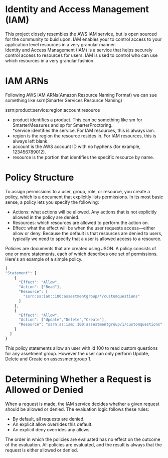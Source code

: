 # Identity and Access Management (IAM) 

This project closely resembles the AWS IAM service, but is open sourced for the community to buid upon.  IAM enables your to control access to your application level resources in a very granular manner.  
Identity and Access Management (IAM) is a service that helps securely control access to resources for users. IAM is used to control who can use which resources in a very granular fashion.
  
  
# IAM ARNs
  
Following AWS IAM ARNs(Amazon Resource Naming Format) we can sue something like ssrn(Smarter Services Resource Naming)
  
  ssrn:product:service:region:account:resource
  
  
  * product identifies a product. This can be something like sm for SmarterMeasures and sp for SmarterProctoring.   
  *service identifies the service. For IAM resources, this is always iam.
  * region is the region the resource resides in. For IAM resources, this is always left blank.
  * account is the AWS account ID with no hyphens (for example, 123456789012).
  * resource is the portion that identifies the specific resource by name.
  

# Policy Structure

To assign permissions to a user, group, role, or resource, you create a policy, which is a document that explicitly lists permissions. In its most basic sense, a policy lets you specify the following:

   * Actions: what actions will be allowed.  Any actions that is not explicitly allowed in the policy are denied.
   * Resources: which resources  are allowed to perform the action on.
   * Effect: what the effect will be when the user requests access—either allow or deny. Because the default is that resources are denied to users, typically we need to specify that a user is allowed access to a resource.

Policies are documents that are created using JSON. A policy consists of one or more statements, each of which describes one set of permissions. Here's an example of a simple policy.


```javascript  
{
"Statement": [
    {
      "Effect": "Allow",
      "Action": ["Read"],
      "Resource": [
        "ssrn:ss:iam::100:assestmentgroup/*/customquestions"
      ]
    },
    {
      "Effect": "Allow",
      "Action": ["Update","Delete","Create"],
      "Resource": "ssrn:ss:iam::100:assestmentgroup/1/customquestions"
    }
  ]
}
```



This policy statements allow an user with id 100 to read custom questions for any assetment group. However the user can only  perform Update, Delete and Create on assessmentgroup 1.


# Determining Whether a Request is Allowed or Denied
  
  When a request is made, the IAM service decides whether a given request should be allowed or denied. The evaluation logic follows these rules:
  
  * By default, all requests are denied.
  * An explicit allow overrides this default.
  * An explicit deny overrides any allows.
  
The order in which the policies are evaluated has no effect on the outcome of the evaluation. All policies are evaluated, and the result is always that the request is either allowed or denied.
